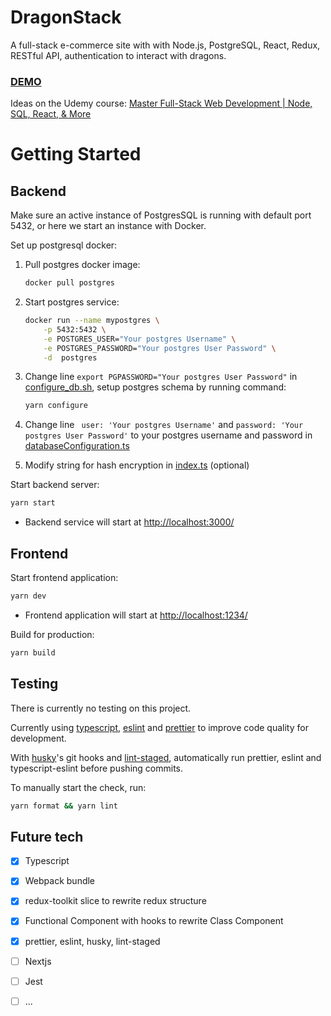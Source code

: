 # DragonStack
A full-stack e-commerce site with with Node.js, PostgreSQL, React, Redux, RESTful API, authentication to interact with dragons. 
### [DEMO](http://140.120.182.168/)
Ideas on the Udemy course: [Master Full-Stack Web Development | Node, SQL, React, & More](https://www.udemy.com/course/full-stack/)
# Getting Started

## Backend
Make sure an active instance of PostgresSQL is running with default port 5432, or here we start an instance with Docker.

Set up postgresql docker:

1. Pull postgres docker image: 
   
    ```bash
    docker pull postgres
    ```

2. Start postgres service: 
    ```bash
    docker run --name mypostgres \
        -p 5432:5432 \
        -e POSTGRES_USER="Your postgres Username" \
        -e POSTGRES_PASSWORD="Your postgres User Password" \
        -d  postgres
    ```

3. Change line `export PGPASSWORD="Your postgres User Password"` in [configure_db.sh](https://github.com/leonzchang/dragonstack/tree/master/backend/bin), setup postgres schema by running command:
    ```bash
    yarn configure
    ```
4. Change line ` user: 'Your postgres Username'` and `password: 'Your postgres User Password'` to your postgres username and password in [databaseConfiguration.ts](https://github.com/leonzchang/dragonstack/tree/master/backend/bin)
5. Modify string for hash encryption in [index.ts](https://github.com/leonzchang/dragonstack/tree/master/backend/bin) (optional)

Start backend server: 
```bash
yarn start
```
- Backend service will start at [http://localhost:3000/]( http://localhost:3000/)

## Frontend
Start frontend application: 
```bash 
yarn dev
```

- Frontend application will start at [http://localhost:1234/]( http://localhost:1234/)
  

Build for production: 
```bash  
yarn build
```


## Testing
There is currently no testing on this project.

Currently using [typescript](https://www.typescriptlang.org/), [eslint](https://eslint.org/) and [prettier](https://prettier.io/) to improve code quality for development.

With [husky](https://typicode.github.io/husky/#/)'s git hooks and [lint-staged](https://github.com/okonet/lint-staged), automatically run prettier, eslint and typescript-eslint before pushing commits.

To manually start the check, run:
```bash 
yarn format && yarn lint
```



## Future tech
- [x] Typescript
- [x] Webpack bundle
- [x] redux-toolkit slice to rewrite redux structure
- [x] Functional Component with hooks to rewrite Class Component
- [x] prettier, eslint, husky, lint-staged
- [ ] Nextjs
- [ ] Jest
- [ ] ...







